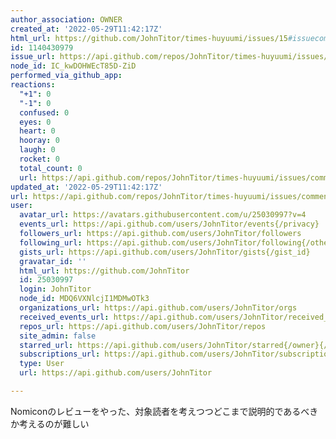 ```yaml
---
author_association: OWNER
created_at: '2022-05-29T11:42:17Z'
html_url: https://github.com/JohnTitor/times-huyuumi/issues/15#issuecomment-1140430979
id: 1140430979
issue_url: https://api.github.com/repos/JohnTitor/times-huyuumi/issues/15
node_id: IC_kwDOHWEcT85D-ZiD
performed_via_github_app: 
reactions:
  "+1": 0
  "-1": 0
  confused: 0
  eyes: 0
  heart: 0
  hooray: 0
  laugh: 0
  rocket: 0
  total_count: 0
  url: https://api.github.com/repos/JohnTitor/times-huyuumi/issues/comments/1140430979/reactions
updated_at: '2022-05-29T11:42:17Z'
url: https://api.github.com/repos/JohnTitor/times-huyuumi/issues/comments/1140430979
user:
  avatar_url: https://avatars.githubusercontent.com/u/25030997?v=4
  events_url: https://api.github.com/users/JohnTitor/events{/privacy}
  followers_url: https://api.github.com/users/JohnTitor/followers
  following_url: https://api.github.com/users/JohnTitor/following{/other_user}
  gists_url: https://api.github.com/users/JohnTitor/gists{/gist_id}
  gravatar_id: ''
  html_url: https://github.com/JohnTitor
  id: 25030997
  login: JohnTitor
  node_id: MDQ6VXNlcjI1MDMwOTk3
  organizations_url: https://api.github.com/users/JohnTitor/orgs
  received_events_url: https://api.github.com/users/JohnTitor/received_events
  repos_url: https://api.github.com/users/JohnTitor/repos
  site_admin: false
  starred_url: https://api.github.com/users/JohnTitor/starred{/owner}{/repo}
  subscriptions_url: https://api.github.com/users/JohnTitor/subscriptions
  type: User
  url: https://api.github.com/users/JohnTitor

---
```

Nomiconのレビューをやった、対象読者を考えつつどこまで説明的であるべきか考えるのが難しい
